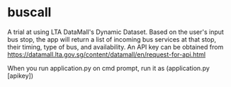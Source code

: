 # buscall
A trial at using LTA DataMall's Dynamic Dataset. 
Based on the user's input bus stop, the app will return a list of incoming bus services at that stop, their timing, type of bus, and availability. 
An API key can be obtained from https://datamall.lta.gov.sg/content/datamall/en/request-for-api.html


When you run application.py on cmd prompt, run it as (application.py [apikey])
